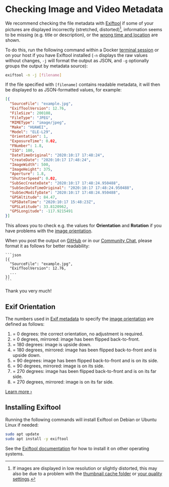 # Checking Image and Video Metadata

We recommend checking the file metadata with [Exiftool](https://exiftool.org/) if some of your pictures are displayed incorrectly (stretched, distorted)[^1], information seems to be missing (e.g. title or description), or the [wrong time and location](../../user-guide/organize/edit.md) are shown.

To do this, run the following command within a Docker [terminal session](../docker-compose.md#opening-a-terminal) or on your host if you have Exiftool installed (`-n` displays the raw values without changes, `-j` will format the output as JSON, and `-g` optionally groups the output by metadata source):

```bash
exiftool -n -j [filename]
```

If the file specified with `[filename]` contains readable metadata, it will then be displayed to as JSON-formatted values, for example:

```json
[{
  "SourceFile": "example.jpg",
  "ExifToolVersion": 12.76,
  "FileSize": 200108,
  "FileType": "JPEG",
  "MIMEType": "image/jpeg",
  "Make": "HUAWEI",
  "Model": "ELE-L29",
  "Orientation": 1,
  "ExposureTime": 0.02,
  "FNumber": 1.8,
  "ISO": 100,
  "DateTimeOriginal": "2020:10:17 17:48:24",
  "CreateDate": "2020:10:17 17:48:24",
  "ImageWidth": 500,
  "ImageHeight": 375,
  "Aperture": 1.8,
  "ShutterSpeed": 0.02,
  "SubSecCreateDate": "2020:10:17 17:48:24.950488",
  "SubSecDateTimeOriginal": "2020:10:17 17:48:24.950488",
  "SubSecModifyDate": "2020:10:17 17:48:24.950488",
  "GPSAltitude": 84.47,
  "GPSDateTime": "2020:10:17 15:48:23Z",
  "GPSLatitude": 33.8120962,
  "GPSLongitude": -117.9215491
}]
```

This allows you to check e.g. the values for **Orientation** and **Rotation** if you have problems with the [image orientation](#exif-orientation).

When you post the output on [GitHub](https://github.com/photoprism/photoprism/discussions) or in our [Community Chat](https://link.photoprism.app/chat), please format it as follows for better readability:

    ```json
    [{
      "SourceFile": "example.jpg",
      "ExifToolVersion": 12.76,
      ...
    }]
    ```

Thank you very much!

## Exif Orientation

The numbers used in [Exif metadata](../../developer-guide/metadata/exif/index.md) to specify the [image orientation](../../developer-guide/metadata/orientation.md) are defined as follows: 

1. = 0 degrees: the correct orientation, no adjustment is required.
2. = 0 degrees, mirrored: image has been flipped back-to-front.
3. = 180 degrees: image is upside down.
4. = 180 degrees, mirrored: image has been flipped back-to-front and is upside down.
5. = 90 degrees: image has been flipped back-to-front and is on its side.
6. = 90 degrees, mirrored: image is on its side.
7. = 270 degrees: image has been flipped back-to-front and is on its far side.
8. = 270 degrees, mirrored: image is on its far side.

[Learn more ›](https://sirv.com/help/articles/rotate-photos-to-be-upright/)

## Installing Exiftool

Running the following commands will install Exiftool on Debian or Ubuntu Linux if needed:

```bash
sudo apt update
sudo apt install -y exiftool
```

See the [Exiftool documentation](https://exiftool.org/install.html) for how to install it on other operating systems.

[^1]: If images are displayed in low resolution or slightly distorted, this may also be due to a problem with the [thumbnail cache folder](../docker-compose.md#photoprismstorage) or [your quality settings](../../user-guide/settings/advanced.md#image-quality).